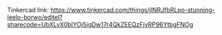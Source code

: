 Tinkercad link: https://www.tinkercad.com/things/jlNRJfbRLpo-stunning-leelo-borwo/editel?sharecode=UbXLyX0bIYOj5igDw17r4QkZEEQzFjvRP96YtbgFNOg
